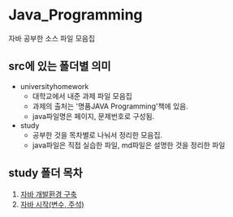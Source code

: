 # Java_Programming

자바 공부한 소스 파일 모음집

## src에 있는 폴더별 의미

* universityhomework
  * 대학교에서 내준 과제 파일 모음집
  * 과제의 출처는 '명품JAVA Programming'책에 있음.
  * java파일명은 페이지, 문제번호로 구성됨.
* study
  * 공부한 것을 목차별로 나눠서 정리한 모음집.
  * java파일은 직접 실습한 파일, md파일은 설명한 것을 정리한 파일

## study 폴더 목차

1. [자바 개발환경 구축](https://github.com/HanHyunsoo/Study_Java/tree/master/src/study/1_installJava)
2. [자바 시작(변수, 주석)](https://github.com/HanHyunsoo/Study_Java/tree/master/src/study/2_startJava)